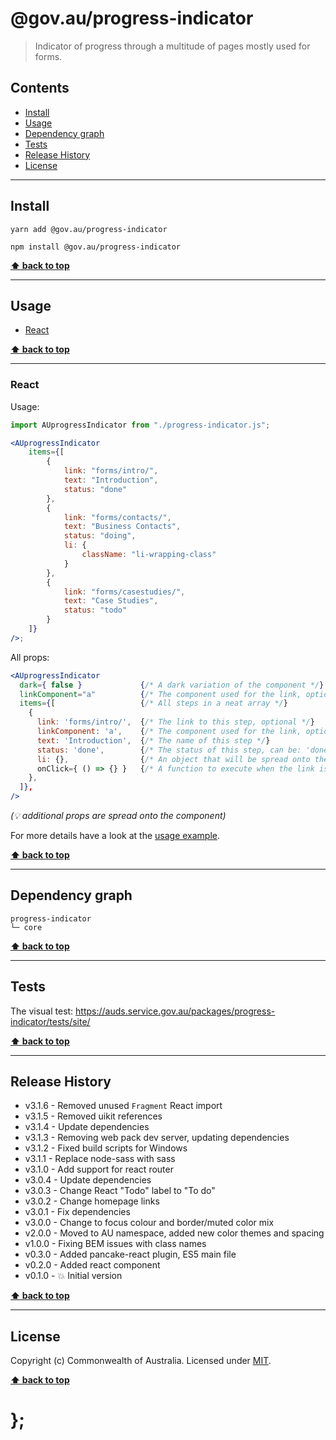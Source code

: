 # @gov.au/progress-indicator

> Indicator of progress through a multitude of pages mostly used for forms.

## Contents

- [Install](#install)
- [Usage](#usage)
- [Dependency graph](#dependency-graph)
- [Tests](#tests)
- [Release History](#release-history)
- [License](#license)

---

## Install

```shell
yarn add @gov.au/progress-indicator
```

```shell
npm install @gov.au/progress-indicator
```

**[⬆ back to top](#contents)**

---

## Usage

- [React](#react)

**[⬆ back to top](#contents)**

---

### React

Usage:

```jsx
import AUprogressIndicator from "./progress-indicator.js";

<AUprogressIndicator
	items={[
		{
			link: "forms/intro/",
			text: "Introduction",
			status: "done"
		},
		{
			link: "forms/contacts/",
			text: "Business Contacts",
			status: "doing",
			li: {
				className: "li-wrapping-class"
			}
		},
		{
			link: "forms/casestudies/",
			text: "Case Studies",
			status: "todo"
		}
	]}
/>;
```

All props:

```jsx
<AUprogressIndicator
  dark={ false }             {/* A dark variation of the component */}
  linkComponent="a"          {/* The component used for the link, optional */}
  items={[                   {/* All steps in a neat array */}
    {
      link: 'forms/intro/',  {/* The link to this step, optional */}
      linkComponent: 'a',    {/* The component used for the link, optional */}
      text: 'Introduction',  {/* The name of this step */}
      status: 'done',        {/* The status of this step, can be: 'done', 'doing', 'todo' */}
      li: {},                {/* An object that will be spread onto the <li> tag, optional */}
      onClick={ () => {} }   {/* A function to execute when the link is clicked, optional */}
    },
  ]},
/>
```

_(💡 additional props are spread onto the component)_

For more details have a look at the [usage example](https://github.com/govau/design-system-components/tree/master/packages/progress-indicator/tests/react/index.js).

**[⬆ back to top](#contents)**

---

## Dependency graph

```shell
progress-indicator
└─ core
```

**[⬆ back to top](#contents)**

---

## Tests

The visual test: https://auds.service.gov.au/packages/progress-indicator/tests/site/

**[⬆ back to top](#contents)**

---

## Release History

- v3.1.6 - Removed unused `Fragment` React import
- v3.1.5 - Removed uikit references
- v3.1.4 - Update dependencies
- v3.1.3 - Removing web pack dev server, updating dependencies
- v3.1.2 - Fixed build scripts for Windows
- v3.1.1 - Replace node-sass with sass
- v3.1.0 - Add support for react router
- v3.0.4 - Update dependencies
- v3.0.3 - Change React "Todo" label to "To do"
- v3.0.2 - Change homepage links
- v3.0.1 - Fix dependencies
- v3.0.0 - Change to focus colour and border/muted color mix
- v2.0.0 - Moved to AU namespace, added new color themes and spacing
- v1.0.0 - Fixing BEM issues with class names
- v0.3.0 - Added pancake-react plugin, ES5 main file
- v0.2.0 - Added react component
- v0.1.0 - 💥 Initial version

**[⬆ back to top](#contents)**

---

## License

Copyright (c) Commonwealth of Australia.
Licensed under [MIT](https://raw.githubusercontent.com/govau/design-system-components/packages/core/master/LICENSE).

**[⬆ back to top](#contents)**

# };
